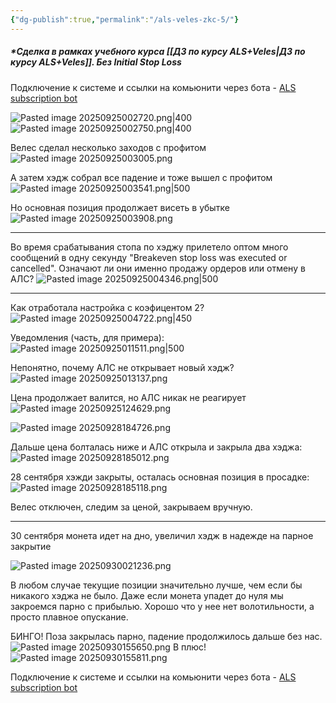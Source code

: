 ```yaml
---
{"dg-publish":true,"permalink":"/als-veles-zkc-5/"}
---
```


##### *Сделка в рамках учебного курса [[ДЗ по курсу ALS+Veles\|ДЗ по курсу ALS+Veles]]. **Без** Initial Stop Loss

Подключение к системе и ссылки на комьюнити через бота - [ALS subscription bot](https://t.me/als_subs_bot?start=r_11331921)

![Pasted image 20250925002720.png|400](/img/user/media/Pasted%20image%2020250925002720.png)
![Pasted image 20250925002750.png|400](/img/user/media/Pasted%20image%2020250925002750.png)

Велес сделал несколько заходов с профитом
![Pasted image 20250925003005.png](/img/user/media/Pasted%20image%2020250925003005.png)

А затем хэдж собрал все падение и тоже вышел с профитом
![Pasted image 20250925003541.png|500](/img/user/media/Pasted%20image%2020250925003541.png)

Но основная позиция продолжает висеть в убытке
![Pasted image 20250925003908.png](/img/user/media/Pasted%20image%2020250925003908.png)

---

Во время срабатывания стопа по хэджу прилетело оптом много сообщений в одну секунду "Breakeven stop loss was executed or cancelled". Означают ли они именно продажу ордеров или отмену в АЛС?
![Pasted image 20250925004346.png|500](/img/user/media/Pasted%20image%2020250925004346.png)

---

Как отработала настройка с коэфицентом 2?
![Pasted image 20250925004722.png|450](/img/user/media/Pasted%20image%2020250925004722.png)

Уведомления (часть, для примера):
![Pasted image 20250925011511.png|500](/img/user/media/Pasted%20image%2020250925011511.png)



Непонятно, почему АЛС не открывает новый хэдж?
![Pasted image 20250925013137.png](/img/user/media/Pasted%20image%2020250925013137.png)

Цена продолжает валится, но АЛС никак не реагирует
![Pasted image 20250925124629.png](/img/user/media/Pasted%20image%2020250925124629.png)

![Pasted image 20250928184726.png](/img/user/media/Pasted%20image%2020250928184726.png)

Дальше цена болталась ниже и АЛС открыла и закрыла два хэджа:
![Pasted image 20250928185012.png](/img/user/media/Pasted%20image%2020250928185012.png)

28 сентября хэжди закрыты, осталась основная позиция в просадке:
![Pasted image 20250928185118.png](/img/user/media/Pasted%20image%2020250928185118.png)

Велес отключен, следим за ценой, закрываем вручную. 

---
30 сентября монета идет на дно, увеличил хэдж в надежде на парное закрытие

![Pasted image 20250930021236.png](/img/user/media/Pasted%20image%2020250930021236.png)

В любом случае текущие позиции значительно лучше, чем если бы никакого хэджа не было. Даже если монета упадет до нуля мы закроемся парно с прибылью. Хорошо что у нее нет волотильности, а просто плавное опускание.

БИНГО! Поза закрылась парно, падение продолжилось дальше без нас.
![Pasted image 20250930155650.png](/img/user/media/Pasted%20image%2020250930155650.png)
В плюс!
![Pasted image 20250930155811.png](/img/user/media/Pasted%20image%2020250930155811.png)

Подключение к системе и ссылки на комьюнити через бота - [ALS subscription bot](https://t.me/als_subs_bot?start=r_11331921)